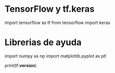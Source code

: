 # TensorFlow y tf.keras
import tensorflow as tf
from tensorflow import keras

# Librerias de ayuda
import numpy as np
import matplotlib.pyplot as plt

print(tf.__version__)

